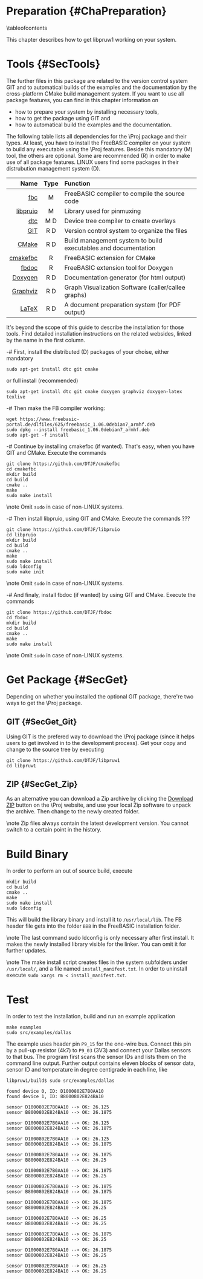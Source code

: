 Preparation {#ChaPreparation}
===========
\tableofcontents

This chapter describes how to get libpruw1 working on your system.


# Tools  {#SecTools}

The further files in this package are related to the version control
system GIT and to automatical builds of the examples and the
documentation by the cross-platform CMake build management system. If
you want to use all package features, you can find in this chapter
information on

- how to prepare your system by installing necessary tools,
- how to get the package using GIT and
- how to automatical build the examples and the documentation.

The following table lists all dependencies for the \Proj package and
their types. At least, you have to install the FreeBASIC compiler on
your system to build any executable using the \Proj features. Beside
this mandatory (M) tool, the others are optional. Some are recommended
(R) in order to make use of all package features. LINUX users find some
packages in their distrubution management system (D).

|                                               Name  | Type |  Function                                                      |
| --------------------------------------------------: | :--: | :------------------------------------------------------------- |
| [fbc](http://www.freebasic.net)                     | M    | FreeBASIC compiler to compile the source code                  |
| [libpruio](https://github.com/DTJF/libpruio)        | M    | Library used for pinmuxing                                     |
| [dtc](https://git.kernel.org/cgit/utils/dtc/dtc.git)| M  D | Device tree compiler to create overlays                        |
| [GIT](http://git-scm.com/)                          | R  D | Version control system to organize the files                   |
| [CMake](http://www.cmake.org)                       | R  D | Build management system to build executables and documentation |
| [cmakefbc](http://github.com/DTJF/cmakefbc)         | R    | FreeBASIC extension for CMake                                  |
| [fbdoc](http://github.com/DTJF/fbdoc)               | R    | FreeBASIC extension tool for Doxygen                           |
| [Doxygen](http://www.doxygen.org/)                  | R  D | Documentation generator (for html output)                      |
| [Graphviz](http://www.graphviz.org/)                | R  D | Graph Visualization Software (caller/callee graphs)            |
| [LaTeX](https://latex-project.org/ftp.html)         | R  D | A document preparation system (for PDF output)                 |

It's beyond the scope of this guide to describe the installation for
those tools. Find detailed installation instructions on the related
websides, linked by the name in the first column.

-# First, install the distributed (D) packages of your choise, either mandatory
   ~~~{.txt}
   sudo apt-get install dtc git cmake
   ~~~
   or full install (recommended)
   ~~~{.txt}
   sudo apt-get install dtc git cmake doxygen graphviz doxygen-latex texlive
   ~~~

-# Then make the FB compiler working:
   ~~~{.txt}
   wget https://www.freebasic-portal.de/dlfiles/625/freebasic_1.06.0debian7_armhf.deb
   sudo dpkg --install freebasic_1.06.0debian7_armhf.deb
   sudo apt-get -f install
   ~~~

-# Continue by installing cmakefbc (if wanted). That's easy, when you
   have GIT and CMake. Execute the commands
   ~~~{.txt}
   git clone https://github.com/DTJF/cmakefbc
   cd cmakefbc
   mkdir build
   cd build
   cmake ..
   make
   sudo make install
   ~~~
   \note Omit `sudo` in case of non-LINUX systems.

-# Then install libpruio, using GIT and CMake. Execute the commands ???
   ~~~{.txt}
   git clone https://github.com/DTJF/libpruio
   cd libpruio
   mkdir build
   cd build
   cmake ..
   make
   sudo make install
   sudo ldconfig
   sudo make init
   ~~~
   \note Omit `sudo` in case of non-LINUX systems.

-# And finaly, install fbdoc (if wanted) by using GIT and CMake.
   Execute the commands
   ~~~{.txt}
   git clone https://github.com/DTJF/fbdoc
   cd fbdoc
   mkdir build
   cd build
   cmake ..
   make
   sudo make install
   ~~~
   \note Omit `sudo` in case of non-LINUX systems.


# Get Package  {#SecGet}

Depending on whether you installed the optional GIT package, there're
two ways to get the \Proj package.

## GIT  {#SecGet_Git}

Using GIT is the prefered way to download the \Proj package (since it
helps users to get involved in to the development process). Get your
copy and change to the source tree by executing

~~~{.txt}
git clone https://github.com/DTJF/libpruw1
cd libpruw1
~~~

## ZIP  {#SecGet_Zip}

As an alternative you can download a Zip archive by clicking the
[Download ZIP](https://github.com/DTJF/girtobac/archive/master.zip)
button on the \Proj website, and use your local Zip software to unpack
the archive. Then change to the newly created folder.

\note Zip files always contain the latest development version. You
      cannot switch to a certain point in the history.


# Build Binary

In order to perform an out of source build, execute

~~~{.txt}
mkdir build
cd build
cmake ..
make
sudo make install
sudo ldconfig
~~~

This will build the library binary and install it to `/usr/local/lib`.
The FB header file gets into the folder `BBB` in the FreeBASIC
installation folder.

\note The last command sudo ldconfig is only necessary after first
      install. It makes the newly installed library visible for the
      linker. You can omit it for further updates.

\note The make install script creates files in the system subfolders
      under `/usr/local/`, and a file named `install_manifest.txt`. In
      order to uninstall execute `sudo xargs rm <
      install_manifest.txt`.

# Test

In order to test the installation, build and run an example application

~~~{.txt}
make examples
sudo src/examples/dallas
~~~

The example uses header pin `P9_15` for the one-wire bus. Connect this
pin by a pull-up resistor (4k7) to `P9_03` (3V3) and connect your
Dallas sensors to that bus. The program first scans the sensor IDs and
lists them on the command line output. Further output contains eleven
blocks of sensor data, sensor ID and temperature in degree centigrade
in each line, like

~~~{.txt}
libpruw1/build$ sudo src/examples/dallas

found device 0, ID: D1000802E7B0AA10
found device 1, ID: B8000802E824BA10

sensor D1000802E7B0AA10 --> OK: 26.125
sensor B8000802E824BA10 --> OK: 26.1875

sensor D1000802E7B0AA10 --> OK: 26.125
sensor B8000802E824BA10 --> OK: 26.1875

sensor D1000802E7B0AA10 --> OK: 26.125
sensor B8000802E824BA10 --> OK: 26.1875

sensor D1000802E7B0AA10 --> OK: 26.1875
sensor B8000802E824BA10 --> OK: 26.25

sensor D1000802E7B0AA10 --> OK: 26.1875
sensor B8000802E824BA10 --> OK: 26.25

sensor D1000802E7B0AA10 --> OK: 26.1875
sensor B8000802E824BA10 --> OK: 26.1875

sensor D1000802E7B0AA10 --> OK: 26.1875
sensor B8000802E824BA10 --> OK: 26.25

sensor D1000802E7B0AA10 --> OK: 26.25
sensor B8000802E824BA10 --> OK: 26.25

sensor D1000802E7B0AA10 --> OK: 26.1875
sensor B8000802E824BA10 --> OK: 26.25

sensor D1000802E7B0AA10 --> OK: 26.1875
sensor B8000802E824BA10 --> OK: 26.25

sensor D1000802E7B0AA10 --> OK: 26.25
sensor B8000802E824BA10 --> OK: 26.25
~~~
